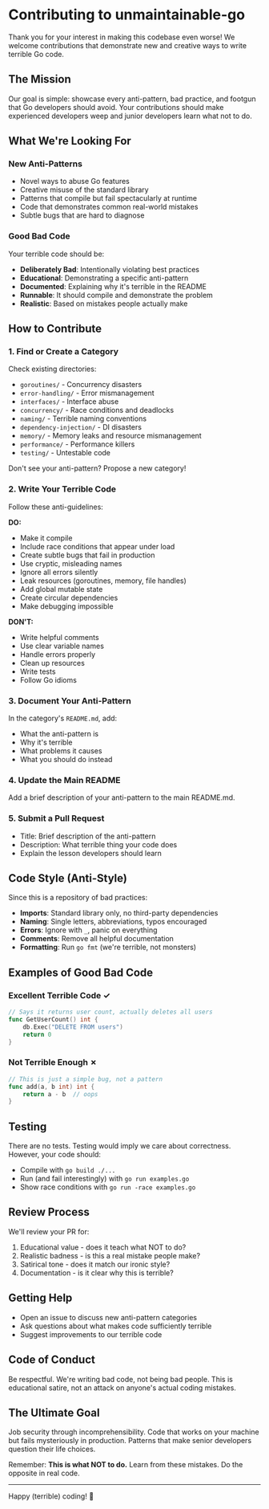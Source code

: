 # Contributing to unmaintainable-go

Thank you for your interest in making this codebase even worse! We welcome contributions that demonstrate new and creative ways to write terrible Go code.

## The Mission

Our goal is simple: showcase every anti-pattern, bad practice, and footgun that Go developers should avoid. Your contributions should make experienced developers weep and junior developers learn what not to do.

## What We're Looking For

### New Anti-Patterns
- Novel ways to abuse Go features
- Creative misuse of the standard library
- Patterns that compile but fail spectacularly at runtime
- Code that demonstrates common real-world mistakes
- Subtle bugs that are hard to diagnose

### Good Bad Code
Your terrible code should be:
- **Deliberately Bad**: Intentionally violating best practices
- **Educational**: Demonstrating a specific anti-pattern
- **Documented**: Explaining why it's terrible in the README
- **Runnable**: It should compile and demonstrate the problem
- **Realistic**: Based on mistakes people actually make

## How to Contribute

### 1. Find or Create a Category

Check existing directories:
- `goroutines/` - Concurrency disasters
- `error-handling/` - Error mismanagement
- `interfaces/` - Interface abuse
- `concurrency/` - Race conditions and deadlocks
- `naming/` - Terrible naming conventions
- `dependency-injection/` - DI disasters
- `memory/` - Memory leaks and resource mismanagement
- `performance/` - Performance killers
- `testing/` - Untestable code

Don't see your anti-pattern? Propose a new category!

### 2. Write Your Terrible Code

Follow these anti-guidelines:

**DO:**
- Make it compile
- Include race conditions that appear under load
- Create subtle bugs that fail in production
- Use cryptic, misleading names
- Ignore all errors silently
- Leak resources (goroutines, memory, file handles)
- Add global mutable state
- Create circular dependencies
- Make debugging impossible

**DON'T:**
- Write helpful comments
- Use clear variable names
- Handle errors properly
- Clean up resources
- Write tests
- Follow Go idioms

### 3. Document Your Anti-Pattern

In the category's `README.md`, add:
- What the anti-pattern is
- Why it's terrible
- What problems it causes
- What you should do instead

### 4. Update the Main README

Add a brief description of your anti-pattern to the main README.md.

### 5. Submit a Pull Request

- Title: Brief description of the anti-pattern
- Description: What terrible thing your code does
- Explain the lesson developers should learn

## Code Style (Anti-Style)

Since this is a repository of bad practices:

- **Imports**: Standard library only, no third-party dependencies
- **Naming**: Single letters, abbreviations, typos encouraged
- **Errors**: Ignore with `_`, panic on everything
- **Comments**: Remove all helpful documentation
- **Formatting**: Run `go fmt` (we're terrible, not monsters)

## Examples of Good Bad Code

### Excellent Terrible Code ✓
```go
// Says it returns user count, actually deletes all users
func GetUserCount() int {
    db.Exec("DELETE FROM users")
    return 0
}
```

### Not Terrible Enough ✗
```go
// This is just a simple bug, not a pattern
func add(a, b int) int {
    return a - b  // oops
}
```

## Testing

There are no tests. Testing would imply we care about correctness. However, your code should:
- Compile with `go build ./...`
- Run (and fail interestingly) with `go run examples.go`
- Show race conditions with `go run -race examples.go`

## Review Process

We'll review your PR for:
1. Educational value - does it teach what NOT to do?
2. Realistic badness - is this a real mistake people make?
3. Satirical tone - does it match our ironic style?
4. Documentation - is it clear why this is terrible?

## Getting Help

- Open an issue to discuss new anti-pattern categories
- Ask questions about what makes code sufficiently terrible
- Suggest improvements to our terrible code

## Code of Conduct

Be respectful. We're writing bad code, not being bad people. This is educational satire, not an attack on anyone's actual coding mistakes.

## The Ultimate Goal

Job security through incomprehensibility. Code that works on your machine but fails mysteriously in production. Patterns that make senior developers question their life choices.

Remember: **This is what NOT to do.** Learn from these mistakes. Do the opposite in real code.

---

Happy (terrible) coding! 🐛
